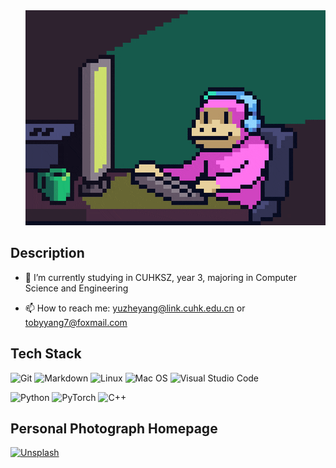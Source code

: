 <!-- <img width="400px" style="margin: 5px 5px 10px 10px;" align="right" alt="pusheencode-gif" src="https://raw.githubusercontent.com/TobyYang7/TobyYang7/main/assets/giphy.gif" /> -->

<!-- <iframe src="https://giphy.com/embed/JqmupuTVZYaQX5s094" width="480" height="344" frameBorder="0" class="giphy-embed" allowFullScreen></iframe><p><a href="https://giphy.com/gifs/Smolverse-smol-smolverse-swol-JqmupuTVZYaQX5s094"></a></p> -->

<div style="text-align: right">
    <img src="assets/giphy.gif" alt="Assets GIF" />
</div>

## Description

- 🔭 I’m currently studying in CUHKSZ, year 3, majoring in Computer Science and Engineering 

<!-- - 🌱 I’m currently learning ... -->
<!-- - 👯 I’m looking to collaborate on ... -->
<!-- - 🤔 I’m looking for help with ... -->
<!-- - 💬 Ask me about ... -->
- 📫 How to reach me: [yuzheyang@link.cuhk.edu.cn](mailto:yuzheyang@link.cuhk.edu.cn) or [tobyyang7@foxmail.com](mailto:tobyyang7@foxmail.com)
<!-- - 😄 Pronouns: ... -->
<!-- - ⚡ Fun fact: ... -->

## Tech Stack

![Git](https://img.shields.io/badge/-Git-333333?style=flat&logo=git)
![Markdown](https://img.shields.io/badge/-Markdown-333333?style=flat&logo=markdown)
![Linux](https://img.shields.io/badge/-Linux-333333?style=flat&logo=Linux&logoColor=FCC624)
![Mac OS](https://img.shields.io/badge/-Mac%20OS-333333?style=flat&logo=apple)
![Visual Studio Code](https://img.shields.io/badge/Visual%20Studio%20Code-333333?style=flat&logo=visual-studio-code&logoColor=white)

![Python](https://img.shields.io/badge/-Python-333333?style=flat&logo=Python)
![PyTorch](https://img.shields.io/badge/-PyTorch-333333?style=flat&logo=pytorch)
![C++](https://img.shields.io/badge/-C%2B%2B-333333?style=flat&logo=c%2B%2B)


## Personal Photograph Homepage
[![Unsplash](https://img.shields.io/badge/-Unsplash-333333?style=flat&logo=unsplash)](https://unsplash.com/@tobyyang)

